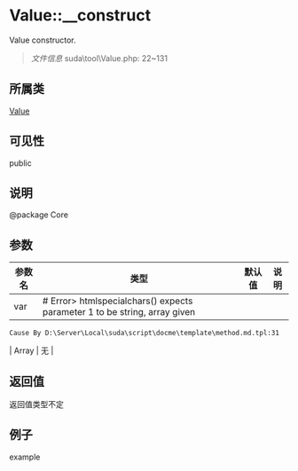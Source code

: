# Value::__construct

Value constructor.

> *文件信息* suda\tool\Value.php: 22~131

## 所属类 

[Value](../Value.md)

## 可见性

 public 

## 说明

@package Core


## 参数


| 参数名 | 类型 | 默认值 | 说明 |
|--------|-----|-------|-------|
| var |  # Error> htmlspecialchars() expects parameter 1 to be string, array given
	Cause By D:\Server\Local\suda\script\docme\template\method.md.tpl:31
 | Array | 无 |



## 返回值

返回值类型不定


## 例子

example